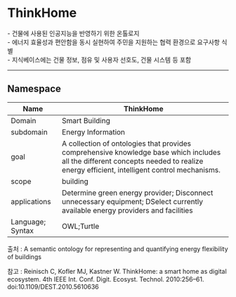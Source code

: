 # ThinkHome

&#45;  건물에 사용된 인공지능을 반영하기 위한 온톨로지<br/>
&#45; 에너지 효율성과 편안함을 동시 실현하여 주민을 지원하는 협력 환경으로 요구사항 식별<br/>
&#45; 지식베이스에는 건물 정보, 점유 및 사용자 선호도, 건물 시스템 등 포함

---
## Namespace



| Name             | ThinkHome          |
| ---------------- | ------------------ |
| Domain           | Smart Building     |
| subdomain        | Energy Information |
| goal             | A collection of ontologies that provides comprehensive knowledge base which includes all the different concepts needed to realize energy efficient, intelligent control mechanisms.                   |
| scope            | building                   |
| applications     | Determine green energy provider; Disconnect unnecessary equipment; DSelect currently available energy providers and facilities                   |
| Language; Syntax | OWL;Turtle                   |

출처 :  A semantic ontology for representing and quantifying energy flexibility of buildings

참고 : Reinisch C, Kofler MJ, Kastner W. ThinkHome: a smart home as digital ecosystem. 4th IEEE Int. Conf. Digit. Ecosyst. Technol. 2010:256–61. doi:10.1109/DEST.2010.5610636